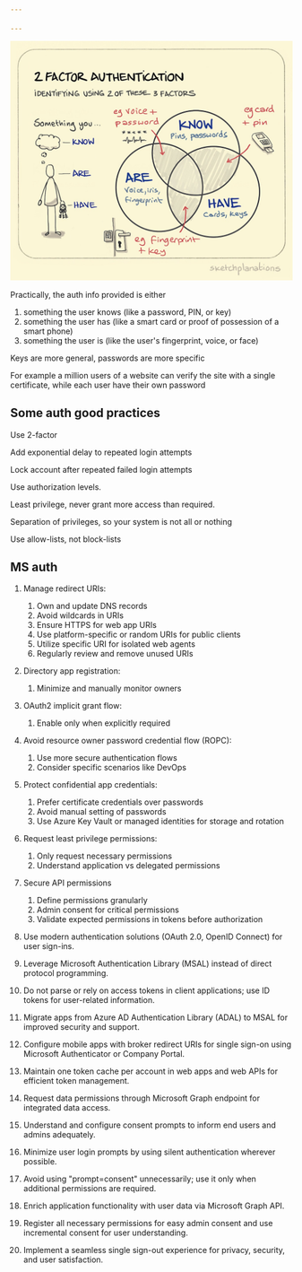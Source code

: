 ```yaml
---

---
```


![](assets/static/img/2-factor-auth.jpeg)

Practically, the auth info provided is either 
1. something the user knows (like a password, PIN, or key)
2. something the user has (like a smart card or proof of possession of a smart phone)
3. something the user is (like the user's fingerprint, voice, or face)

Keys are more general, passwords are more specific 

For example a million users of a website can verify the site with a single certificate, while each user have their own password 


## Some auth good practices

Use 2-factor  

Add exponential delay to repeated login attempts

Lock account after repeated failed login attempts 

Use authorization levels. 

Least privilege, never grant more access than required. 

Separation of privileges, so your system is not all or nothing

Use allow-lists, not block-lists 


## MS auth 

1. Manage redirect URIs:
    1. Own and update DNS records
    1. Avoid wildcards in URIs
    1. Ensure HTTPS for web app URIs
    1. Use platform-specific or random URIs for public clients
    1. Utilize specific URI for isolated web agents
    1. Regularly review and remove unused URIs
1. Directory app registration:
    1. Minimize and manually monitor owners
1. OAuth2 implicit grant flow:
    1. Enable only when explicitly required
1. Avoid resource owner password credential flow (ROPC):
    1. Use more secure authentication flows
    1. Consider specific scenarios like DevOps
1. Protect confidential app credentials:
    1. Prefer certificate credentials over passwords
    1. Avoid manual setting of passwords
    1. Use Azure Key Vault or managed identities for storage and rotation
1. Request least privilege permissions:
    1. Only request necessary permissions
    1. Understand application vs delegated permissions
1. Secure API permissions
    1. Define permissions granularly
    1. Admin consent for critical permissions
    1. Validate expected permissions in tokens before authorization

1. Use modern authentication solutions (OAuth 2.0, OpenID Connect) for user sign-ins.
1. Leverage Microsoft Authentication Library (MSAL) instead of direct protocol programming.
1. Do not parse or rely on access tokens in client applications; use ID tokens for user-related information.
1. Migrate apps from Azure AD Authentication Library (ADAL) to MSAL for improved security and support.
1. Configure mobile apps with broker redirect URIs for single sign-on using Microsoft Authenticator or Company Portal.
1. Maintain one token cache per account in web apps and web APIs for efficient token management.
1. Request data permissions through Microsoft Graph endpoint for integrated data access.

1. Understand and configure consent prompts to inform end users and admins adequately.
1. Minimize user login prompts by using silent authentication wherever possible.
1. Avoid using "prompt=consent" unnecessarily; use it only when additional permissions are required.
1. Enrich application functionality with user data via Microsoft Graph API.
1. Register all necessary permissions for easy admin consent and use incremental consent for user understanding.
1. Implement a seamless single sign-out experience for privacy, security, and user satisfaction.